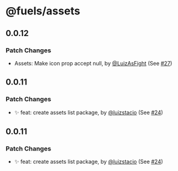 # @fuels/assets

## 0.0.12

### Patch Changes

- Assets: Make icon prop accept null, by [@LuizAsFight](https://github.com/LuizAsFight) (See [#27](https://github.com/FuelLabs/fuels-npm-packs/pull/27))

## 0.0.11

### Patch Changes

- ✨ feat: create assets list package, by [@luizstacio](https://github.com/luizstacio) (See [#24](https://github.com/FuelLabs/fuels-npm-packs/pull/24))

## 0.0.11

### Patch Changes

- ✨ feat: create assets list package, by [@luizstacio](https://github.com/luizstacio) (See [#24](https://github.com/FuelLabs/fuels-npm-packs/pull/24))
